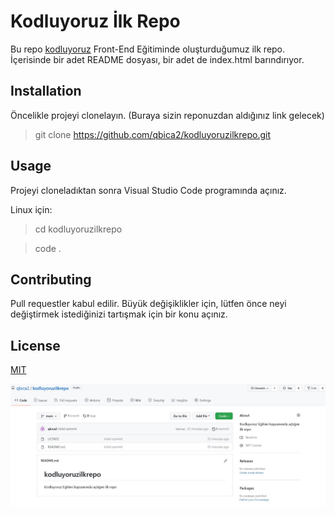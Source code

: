 # Kodluyoruz İlk Repo
 Bu repo [kodluyoruz](https://kodluyoruz.org) Front-End Eğitiminde oluşturduğumuz ilk repo. İçerisinde bir adet README dosyası, bir adet de index.html barındırıyor.

## Installation

 Öncelikle projeyi clonelayın. (Buraya sizin reponuzdan aldığınız link gelecek)

>git clone https://github.com/qbica2/kodluyoruzilkrepo.git

## Usage

 Projeyi cloneladıktan sonra Visual Studio Code programında açınız.

 Linux için:


> cd kodluyoruzilkrepo 

> code . 


## Contributing

 Pull requestler kabul edilir. Büyük değişiklikler için, lütfen önce neyi değiştirmek istediğinizi tartışmak için bir konu açınız.

## License

[MIT](https://choosealicense.com/licenses/mit/)


![](Adsız.jpg)
